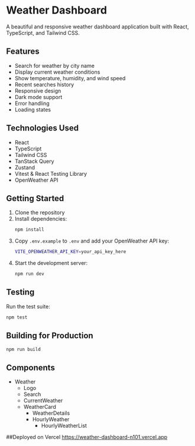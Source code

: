 # Weather Dashboard

A beautiful and responsive weather dashboard application built with React, TypeScript, and Tailwind CSS.

## Features

- Search for weather by city name
- Display current weather conditions
- Show temperature, humidity, and wind speed
- Recent searches history
- Responsive design
- Dark mode support
- Error handling
- Loading states

## Technologies Used

- React
- TypeScript
- Tailwind CSS
- TanStack Query
- Zustand
- Vitest & React Testing Library
- OpenWeather API

## Getting Started

1. Clone the repository
2. Install dependencies:
   ```bash
   npm install
   ```
3. Copy `.env.example` to `.env` and add your OpenWeather API key:
   ```bash
   VITE_OPENWEATHER_API_KEY=your_api_key_here
   ```
4. Start the development server:
   ```bash
   npm run dev
   ```

## Testing

Run the test suite:

```bash
npm test
```

## Building for Production

```bash
npm run build
```

## Components
- Weather
  - Logo
  - Search
  - CurrentWeather
  - WeatherCard
    - WeatherDetails
    - HourlyWeather
      - HourlyWeatherList
     
##Deployed on Vercel
https://weather-dashboard-n101.vercel.app
